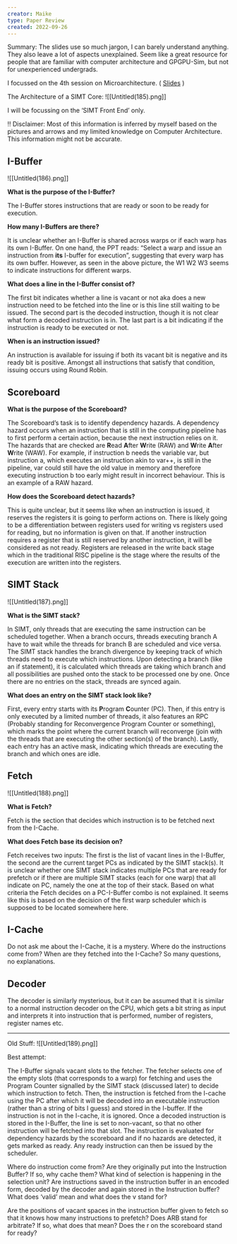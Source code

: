 ```yaml
---
creator: Maike
type: Paper Review
created: 2022-09-26
---
```

Summary: The slides use so much jargon, I can barely understand anything. They also leave a lot of aspects unexplained. Seem like a great resource for people that are familiar with computer architecture and GPGPU-Sim, but not for unexperienced undergrads.

I focussed on the 4th session on Microarchitecture. ( [Slides](http://www.gpgpu-sim.org/micro2012-tutorial/) )

The Architecture of a SIMT Core:
![[Untitled(185).png]]


I will be focussing on the ‘SIMT Front End’ only.

<aside> ‼️ Disclaimer: Most of this information is inferred by myself based on the pictures and arrows and my limited knowledge on Computer Architecture. This information might not be accurate.

</aside>

## I-Buffer
![[Untitled(186).png]]


**What is the purpose of the I-Buffer?**

The I-Buffer stores instructions that are ready or soon to be ready for execution.

**How many I-Buffers are there?**

It is unclear whether an I-Buffer is shared across warps or if each warp has its own I-Buffer. On one hand, the PPT reads: “Select a warp and issue an instruction from **its** I-buffer for execution”, suggesting that every warp has its own buffer. However, as seen in the above picture, the W1 W2 W3 seems to indicate instructions for different warps.

**What does a line in the I-Buffer consist of?**

The first bit indicates whether a line is vacant or not aka does a new instruction need to be fetched into the line or is this line still waiting to be issued. The second part is the decoded instruction, though it is not clear what form a decoded instruction is in. The last part is a bit indicating if the instruction is ready to be executed or not.

**When is an instruction issued?**

An instruction is available for issuing if both its vacant bit is negative and its ready bit is positive. Amongst all instructions that satisfy that condition, issuing occurs using Round Robin.

## Scoreboard

**What is the purpose of the Scoreboard?**

The Scoreboard’s task is to identify dependency hazards. A dependency hazard occurs when an instruction that is still in the computing pipeline has to first perform a certain action, because the next instruction relies on it. The hazards that are checked are **R**ead **A**fter **W**rite (RAW) and **W**rite **A**fter **W**rite (WAW). For example, if instruction b needs the variable var, but instruction a, which executes an instruction akin to var++, is still in the pipeline, var could still have the old value in memory and therefore executing instruction b too early might result in incorrect behaviour. This is an example of a RAW hazard.

**How does the Scoreboard detect hazards?**

This is quite unclear, but it seems like when an instruction is issued, it reserves the registers it is going to perform actions on. There is likely going to be a differentiation between registers used for writing vs registers used for reading, but no information is given on that. If another instruction requires a register that is still reserved by another instruction, it will be considered as not ready. Registers are released in the write back stage which in the traditional RISC pipeline is the stage where the results of the execution are written into the registers.

## SIMT Stack
![[Untitled(187).png]]


**What is the SIMT stack?**

In SIMT, only threads that are executing the same instruction can be scheduled together. When a branch occurs, threads executing branch A have to wait while the threads for branch B are scheduled and vice versa. The SIMT stack handles the branch divergence by keeping track of which threads need to execute which instructions. Upon detecting a branch (like an if statement), it is calculated which threads are taking which branch and all possibilities are pushed onto the stack to be processed one by one. Once there are no entries on the stack, threads are synced again.

**What does an entry on the SIMT stack look like?**

First, every entry starts with its **P**rogram **C**ounter (PC). Then, if this entry is only executed by a limited number of threads, it also features an RPC (Probably standing for Reconvergence Program Counter or something), which marks the point where the current branch will reconverge (join with the threads that are executing the other section(s) of the branch). Lastly, each entry has an active mask, indicating which threads are executing the branch and which ones are idle.

## Fetch
![[Untitled(188).png]]


**What is Fetch?**

Fetch is the section that decides which instruction is to be fetched next from the I-Cache.

**What does Fetch base its decision on?**

Fetch receives two inputs: The first is the list of vacant lines in the I-Buffer, the second are the current target PCs as indicated by the SIMT stack(s). It is unclear whether one SIMT stack indicates multiple PCs that are ready for prefetch or if there are multiple SIMT stacks (each for one warp) that all indicate on PC, namely the one at the top of their stack. Based on what criteria the Fetch decides on a PC-I-Buffer combo is not explained. It seems like this is based on the decision of the first warp scheduler which is supposed to be located somewhere here.

## I-Cache

Do not ask me about the I-Cache, it is a mystery. Where do the instructions come from? When are they fetched into the I-Cache? So many questions, no explanations.

## Decoder

The decoder is similarly mysterious, but it can be assumed that it is similar to a normal instruction decoder on the CPU, which gets a bit string as input and interprets it into instruction that is performed, number of registers, register names etc.

---

Old Stuff:
![[Untitled(189).png]]


Best attempt:

The I-Buffer signals vacant slots to the fetcher. The fetcher selects one of the empty slots (that corresponds to a warp) for fetching and uses the Program Counter signalled by the SIMT stack (discussed later) to decide which instruction to fetch. Then, the instruction is fetched from the I-cache using the PC after which it will be decoded into an executable instruction (rather than a string of bits I guess) and stored in the I-buffer. If the instruction is not in the I-cache, it is ignored. Once a decoded instruction is stored in the I-Buffer, the line is set to non-vacant, so that no other instruction will be fetched into that slot. The instruction is evaluated for dependency hazards by the scoreboard and if no hazards are detected, it gets marked as ready. Any ready instruction can then be issued by the scheduler.

Where do instruction come from? Are they originally put into the Instruction Buffer? If so, why cache them? What kind of selection is happening in the selection unit? Are instructions saved in the instruction buffer in an encoded form, decoded by the decoder and again stored in the Instruction buffer? What does ‘valid’ mean and what does the v stand for?

Are the positions of vacant spaces in the instruction buffer given to fetch so that it knows how many instructions to prefetch? Does ARB stand for arbitrate? If so, what does that mean? Does the r on the scoreboard stand for ready?